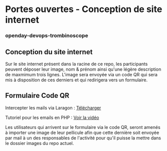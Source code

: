 
# Portes ouvertes - Conception de site internet
### openday-devops-trombinoscope

## Conception du site internet
Sur le site internet présent dans la racine de ce repo, les participants peuvent déposer leur image, nom & prénom ainsi qu'une légère description de maxmimum trois lignes. 
L'image sera envoyée via un code QR qui sera mis à disposition de ces derniers et qui redirigera vers un formulaire.

## Formulaire Code QR
Intercepter les mails via Laragon : [Télécharger](https://laragon.org/download/index.html)

Tutoriel pour les emails en PHP : [Voir la vidéo](https://www.youtube.com/watch?v=SXKzTjxXW88&t=270s)

Les utilisateurs qui arrivent sur le formulaire via le code QR, seront amenés à importer une image de leur pellicule afin que cette dernière soit envoyée par mail à un des responsables de l'activité pour qu'il puisse la mettre dans le dossier images du repo actuel.